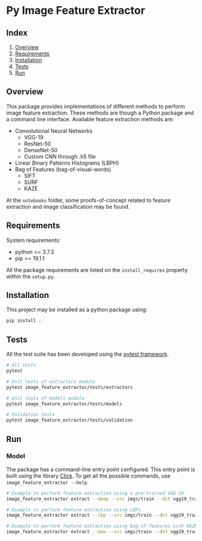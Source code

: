 # Py Image Feature Extractor 

## Index

1. [Overview](#overview)
2. [Requirements](#requirements)
3. [Installation](#installation)
4. [Tests](#tests)
5. [Run](#run)

## <a name="overview">Overview</a>

This package provides implementations of different methods to perform image feature extraction. These methods are 
though a Python package and a command line interface. Available feature extraction methods are:
- Convolutional Neural Networks
  - VGG-19
  - ResNet-50
  - DenseNet-50
  - Custom CNN through .h5 file
- Linear Binary Patterns Histograms (LBPH)
- Bag of Features (bag-of-visual-words)
  - SIFT
  - SURF
  - KAZE
  
At the `notebooks` folder, some proofs-of-concept related to feature extraction and image classification may be found.

## <a name="requirements">Requirements</a>

System requirements:

- python >= 3.7.3
- pip >= 19.1.1

All the package requirements are listed on the `install_requires` property within the `setup.py`. 

## <a name="installation">Installation</a>

This project may be installed as a python package using:

```bash
pip install .
```

## <a name="tests">Tests</a>

All the test suite has been developed using the [pytest framework](https://docs.pytest.org/en/latest/).

```bash
# All tests
pytest

# Unit tests of extractors module
pytest image_feature_extractor/tests/extractors

# Unit tests of models module
pytest image_feature_extractor/tests/models

# Validation tests
pytest image_feature_extractor/tests/validation
```

## <a name="run">Run</a>

### Model

The package has a command-line entry point configured. This entry point is built using the library 
[Click](https://palletsprojects.com/p/click/). To get all the possible commands, use `image_feature_extractor --help`.

```bash
# Example to perform feature extraction using a pre-trained VGG-19
image_feature_extractor extract --deep --src imgs/train --dst vgg19_train.csv --cnn vgg19 --size 200

# Example to perform feature extraction using LBPs
image_feature_extractor extract --lbp --src imgs/train --dst vgg19_train.csv --detector kaze vgg19 --k 100 --size 200 --export --vocabulary-route vocabulary.npy

# Example to perform feature extraction using bag-of-features with KAZE keypoint detector
image_feature_extractor extract --bow --src imgs/train --dst vgg19_train.csv --points 8 --radius 1 --grid 8 --size 200
```
